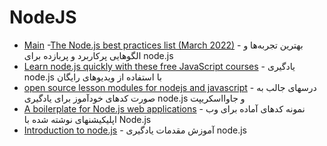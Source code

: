# NodeJS

- [Main](./README.md)
-[The Node.js best practices list (March 2022)](https://github.com/goldbergyoni/nodebestpractices) - بهترین تجربه‌ها و الگوهایی پرکاربرد و پربازده برای node.js
- [Learn node.js quickly with these free JavaScript courses](http://nodecasts.io) - یادگیری node.js با استفاده از ویدیوهای رایگان
- [open source lesson modules for nodejs and javascript](http://nodeschool.io) - درسهای جالب به صورت کدهای خودآموز برای یادگیری node.js و جاوااسکریپت
- [A boilerplate for Node.js web applications](http://github.com/sahat/hackathon-starter) - نمونه کدهای آماده برای وب اپلیکیشنهای نوشته شده با Node.js
- [Introduction to node.js](https://nodejs.dev/learn) - آموزش مقدمات یادگیری node.js 
